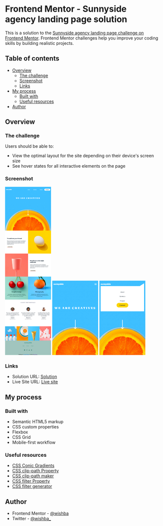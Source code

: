# Frontend Mentor - Sunnyside agency landing page solution

This is a solution to the [Sunnyside agency landing page challenge on Frontend Mentor](https://www.frontendmentor.io/challenges/sunnyside-agency-landing-page-7yVs3B6ef). Frontend Mentor challenges help you improve your coding skills by building realistic projects.

## Table of contents

-   [Overview](#overview)
    -   [The challenge](#the-challenge)
    -   [Screenshot](#screenshot)
    -   [Links](#links)
-   [My process](#my-process)
    -   [Built with](#built-with)
    -   [Useful resources](#useful-resources)
-   [Author](#author)

## Overview

### The challenge

Users should be able to:

-   View the optimal layout for the site depending on their device's screen size
-   See hover states for all interactive elements on the page

### Screenshot

<img src="screenshot-desktop.png" width="30%">
<img src="screenshot-mobile.png" width="30%">
<img src="screenshot-mobile-active.png" width="30%">

### Links

-   Solution URL: [Solution](https://www.frontendmentor.io/solutions/sunnyside-agency-landing-page-responsive-using-flex-and-grid-uQSUuOnTya)
-   Live Site URL: [Live site](https://wishba.github.io/sunnyside-agency-landing-page-main/)

## My process

### Built with

-   Semantic HTML5 markup
-   CSS custom properties
-   Flexbox
-   CSS Grid
-   Mobile-first workflow

### Useful resources

-   [CSS Conic Gradients](https://www.w3schools.com/css/css3_gradients_conic.asp)
-   [CSS clip-path Property](https://www.w3schools.com/cssref//css3_pr_clip-path.asp)
-   [CSS clip-path maker](https://bennettfeely.com/clippy/)
-   [CSS filter Property](https://www.w3schools.com/CSSref/css3_pr_filter.asp)
-   [CSS filter generator](https://codepen.io/sosuke/pen/Pjoqqp)

## Author

-   Frontend Mentor - [@wishba](https://www.frontendmentor.io/profile/wishba)
-   Twitter - [@wishba\_](https://twitter.com/wishba_)
